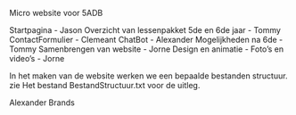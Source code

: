 Micro website voor 5ADB

Startpagina - Jason
Overzicht van lessenpakket 5de en 6de jaar - Tommy
ContactFormulier - Clemeant
ChatBot - Alexander
Mogelijkheden na 6de - Tommy
Samenbrengen van website - Jorne
Design en animatie - 
Foto’s en video’s - Jorne

In het maken van de website werken we een bepaalde bestanden structuur.
zie Het bestand BestandStructuur.txt voor de uitleg.



Alexander Brands